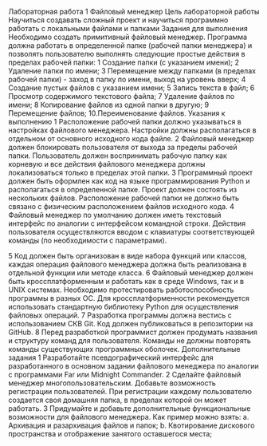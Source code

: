 Лабораторная работа 1 Файловый менеджер
Цель лабораторной работы
Научиться создавать сложный проект и научиться программно работать с локальными
файлами и папками
Задания для выполнения
Необходимо создать примитивный файловый менеджер. Программа должна работать в
определенной папке (рабочей папки менеджера) и позволять пользователю выполнять
следующие простые действия в пределах рабочей папки:
1 Создание папки (с указанием имени);
2 Удаление папки по имени;
3 Перемещение между папками (в пределах рабочей папки) - заход в папку по
имени, выход на уровень вверх;
4 Создание пустых файлов с указанием имени;
5 Запись текста в файл;
6 Просмотр содержимого текстового файла;
7 Удаление файлов по имени;
8 Копирование файлов из одной папки в другую;
9 Перемещение файлов;
10.Переименование файлов.
Указания к выполнению
1 Расположение рабочей папки должно указываться в настройках файлового
менеджера. Настройки должны располагаться в отдельном от основного
исходного кода файле.
2 Файловый менеджер должен блокировать пользователя от выхода за пределы
рабочей папки. Пользователь должен воспринимать рабочую папку как корневую
и все действия файлового менеджера должны локализоваться только в пределах
этой папки.
3 Программный проект должен быть оформлен как код на языке программирования
Python и располагаться в определенной папке. Проект должен состоять из
нескольких файлов. Расположение рабочей папки не должно быть связано с
физическим расположением файлов исходного кода.
4 Файловый менеджер по умолчанию должен иметь текстовый интерфейс по
аналогии с интерфейсом командной строки. Действия пользователя
осуществляются вводом с клавиатуры соответствующей команды (по
необходимости с параметрами).

5 Код должен быть организован в виде набора функций или классов, каждая
операция файлового менеджера должна быть реализована в отдельной функции
или методе класса.
6 Файловый менеджер должен быть кроссплатформенным и работать как в среде
Windows, так и в UNIX системах. Необходимо протестировать работоспособность
программы в разных ОС. Для кроссплатформенности рекомендуется использовать
стандартную библиотеку Python для осуществления файловых операций.
7 Разработка программы должна вестись с использованием СКВ Git. Код должен
публиковаться в репозитории на GitHub.
8 Перед разработкой программист должен продумать названия и структуру команд
для пользователя. Команды не должны повторять команды существующих
программных оболочек.
Дополнительные задания
1 Разработайте псевдографический интерфейс для разработанного в основном
задании файлового менеджера по аналогии с программами Far или Midnight
Commander.
2 Сделайте файловый менеджер многопользовательским. Добавьте возможность
регистрации пользователей. При регистрации каждому пользователю создается
своя домашняя папка, в пределах которой он может работать.
3 Придумайте и добавьте дополнительные функциональные возможности для
файлового менеджера. Как пример можно взять:
a. Архивация и разархивация файлов и папок;
b. Квотирование дискового пространства и отображение занятого оставшегося
места;
